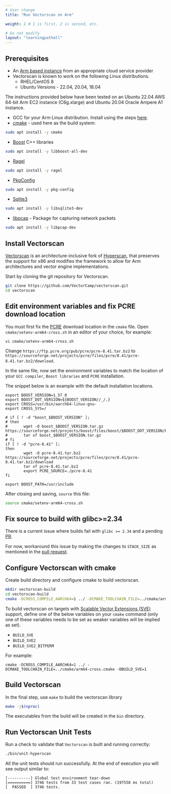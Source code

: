 ```yaml
---
# User change
title: "Run Vectorscan on Arm"

weight: 2 # 1 is first, 2 is second, etc.

# Do not modify
layout: "learningpathall"
---
```



## Prerequisites

* An [Arm based instance](/learning-paths/server-and-cloud/providers) from an appropriate cloud service provider
* Vectorscan is known to work on the following Linux distributions. 
   * RHEL/CentOS 8
   * Ubuntu Versions - 22.04, 20.04, 18.04

The instructions provided below have been tested on an Ubuntu 22.04 AWS 64-bit Arm EC2 instance (C6g.xlarge) and Ubuntu 20.04 Oracle Ampere A1 instance.

* GCC for your Arm Linux distribution. Install using the steps [here](/install-tools/gcc/#native).
* [cmake](https://cmake.org/) - used here as the build system:
```bash { pre_cmd="sudo apt install -y g++" }
sudo apt install -y cmake
```
* [Boost](https://www.boost.org/) C++ libraries
```bash
sudo apt install -y libboost-all-dev
```
* [Ragel](https://packages.ubuntu.com/bionic/ragel)
```bash
sudo apt install -y ragel
```
* [PkgConfig](https://en.wikipedia.org/wiki/Pkg-config)
```bash
sudo apt install -y pkg-config
```
* [Sqlite3](https://www.sqlite.org/index.html)
```bash
sudo apt install -y libsqlite3-dev
```
* [libpcap](https://www.tcpdump.org/) - Package for capturing network packets
```bash
sudo apt install -y libpcap-dev
```

## Install Vectorscan

[Vectorscan](https://github.com/VectorCamp/vectorscan) is an architecture-inclusive fork of [Hyperscan](https://github.com/intel/hyperscan), that preserves the support for x86 and modifies the framework to allow for Arm architectures and vector engine implementations.

Start by cloning the git repository for Vectorscan.
```bash
git clone https://github.com/VectorCamp/vectorscan.git
cd vectorscan
```

## Edit environment variables and fix PCRE download location

You must first fix the [PCRE](https://www.pcre.org/) download location in the `cmake` file. Open `cmake/setenv-arm64-cross.sh` in an editor of your choice, for example:

```console
vi cmake/setenv-arm64-cross.sh
```
Change `https://ftp.pcre.org/pub/pcre/pcre-8.41.tar.bz2` to `https://sourceforge.net/projects/pcre/files/pcre/8.41/pcre-8.41.tar.bz2/download`.

In the same file, now set the environment variables to match the location of your `GCC compiler`, `Boost libraries` and `PCRE` installation.

The snippet below is an example with the default installation locations.
```text { file_name="setenv-arm64-cross.sh" }
export BOOST_VERSION=1_57_0
export BOOST_DOT_VERSION=${BOOST_VERSION//_/.}
export CROSS=/usr/bin/aarch64-linux-gnu-
export CROSS_SYS=/

# if [ ! -d "boost_$BOOST_VERSION" ];
# then
#       wget -O boost_$BOOST_VERSION.tar.gz https://sourceforge.net/projects/boost/files/boost/$BOOST_DOT_VERSION/boost_$BOOST_VERSION.tar.gz/download
#       tar xf boost_$BOOST_VERSION.tar.gz
# fi
if [ ! -d "pcre-8.41" ];
then
        wget -O pcre-8.41.tar.bz2 https://sourceforge.net/projects/pcre/files/pcre/8.41/pcre-8.41.tar.bz2/download
        tar xf pcre-8.41.tar.bz2
        export PCRE_SOURCE=./pcre-8.41
fi

export BOOST_PATH=/usr/include
```
After closing and saving, `source` this file:
```bash { cwd="./vectorscan", pre_cmd="mv ~/setenv-arm64-cross.sh ~/vectorscan/cmake" }
source cmake/setenv-arm64-cross.sh
```

## Fix source to build with glibc>=2.34

There is a current issue where builds fail with `glibc >= 2.34` and a pending [PR](https://github.com/intel/hyperscan/issues/359).

For now, workaround this issue by making the changes to `STACK_SIZE` as mentioned in the [pull request](https://github.com/intel/hyperscan/pull/358/files/eac1e5e0354f3ead2c832e798d89f86082b77d75).

## Configure Vectorscan with cmake

Create build directory and configure cmake to build vectorscan. 

```bash { cwd="./vectorscan" }
mkdir vectorscan-build
cd vectorscan-build
cmake -DCROSS_COMPILE_AARCH64=1 ../ -DCMAKE_TOOLCHAIN_FILE=../cmake/arm64-cross.cmake
```

To build vectorscan on targets with [Scalable Vector Extensions (SVE)](https://developer.arm.com/Architectures/Scalable%20Vector%20Extensions) support, define one of the below variables on your `cmake` command (only one of these variables needs to be set as weaker variables will be implied as set).

* `BUILD_SVE`
* `BUILD_SVE2`
* `BUILD_SVE2_BITPERM`

For example:

```console 
cmake -DCROSS_COMPILE_AARCH64=1 ../ -DCMAKE_TOOLCHAIN_FILE=../cmake/arm64-cross.cmake -DBUILD_SVE=1
```

## Build Vectorscan 

In the final step, use `make` to build the vectorscan library

```bash { cwd="./vectorscan/vectorscan-build" }
make -j$(nproc)
```

The executables from the build will be created in the `bin` directory.

## Run Vectorscan Unit Tests

Run a check to validate that `Vectorscan` is built and running correctly:

```bash { cwd="./vectorscan/vectorscan-build" }
./bin/unit-hyperscan
```

All the unit tests should run successfully. At the end of execution you will see output similar to:

```
[----------] Global test environment tear-down
[==========] 3746 tests from 33 test cases ran. (197558 ms total)
[  PASSED  ] 3746 tests.
```
